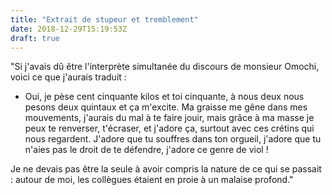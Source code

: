 ```yaml
---
title: "Extrait de stupeur et tremblement"
date: 2018-12-29T15:19:53Z
draft: true
---
```


"Si j'avais dû être l'interprète simultanée du discours de monsieur Omochi, voici 
ce que j'aurais traduit :

- Oui, je pèse cent cinquante kilos et toi cinquante, à nous deux nous pesons deux 
quintaux et ça m'excite. Ma graisse me gêne dans mes mouvements, j'aurais du mal à 
te faire jouir, mais grâce à ma masse je peux te renverser, t'écraser, et j'adore 
ça, surtout avec ces crétins qui nous regardent. J'adore que tu souffres dans ton 
orgueil, j'adore que tu n'aies pas le droit de te défendre, j'adore ce genre de viol !

Je ne devais pas être la seule à avoir compris la nature de ce qui se passait : 
autour de moi, les collègues étaient en proie à un malaise profond."
